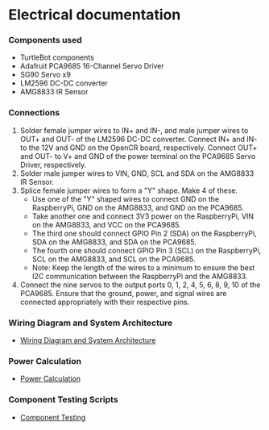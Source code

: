 # Electrical documentation

### Components used
- TurtleBot components
- Adafruit PCA9685 16-Channel Servo Driver
- SG90 Servo x9
- LM2596 DC-DC converter
- AMG8833 IR Sensor

### Connections
1. Solder female jumper wires to IN+ and IN-, and male jumper wires to OUT+ and OUT- of the LM2596 DC-DC converter. Connect IN+ and IN- to the 12V and GND on the OpenCR board, respectively. Connect OUT+ and OUT- to V+ and GND of the power terminal on the PCA9685 Servo Driver, respectively.
2. Solder male jumper wires to VIN, GND, SCL and SDA on the AMG8833 IR Sensor.
3. Splice female jumper wires to form a "Y" shape. Make 4 of these.
    - Use one of the "Y" shaped wires to connect GND on the RaspberryPi, GND on the AMG8833, and GND on the PCA9685.
    - Take another one and connect 3V3 power on the RaspberryPi, VIN on the AMG8833, and VCC on the PCA9685.
    - The third one should connect GPIO Pin 2 (SDA) on the RaspberryPi, SDA on the AMG8833, and SDA on the PCA9685.
    - The fourth one should connect GPIO Pin 3 (SCL) on the RaspberryPi, SCL on the AMG8833, and SCL on the PCA9685.
    - Note: Keep the length of the wires to a minimum to ensure the best I2C communication between the RaspberryPi and the AMG8833.
4.  Connect the nine servos to the output ports 0, 1, 2, 4, 5, 6, 8, 9, 10 of the PCA9685. Ensure that the ground, power, and signal wires are connected appropriately with their respective pins.

### Wiring Diagram and System Architecture
- [Wiring Diagram and System Architecture](https://github.com/antonTan96/r2auto_nav_CDE2310/blob/main/elec_doc/Electrical%20diagram%20and%20Electronics%20system%20architecture.pdf)
### Power Calculation
- [Power Calculation](https://github.com/antonTan96/r2auto_nav_CDE2310/blob/main/elec_doc/Power%20calculations.pdf)
### Component Testing Scripts
- [Component Testing](https://github.com/antonTan96/r2auto_nav_CDE2310/tree/main/elec_doc/testing_code)
